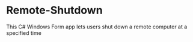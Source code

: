 # Remote-Shutdown
This C# Windows Form app lets users shut down a remote computer at a specified time
